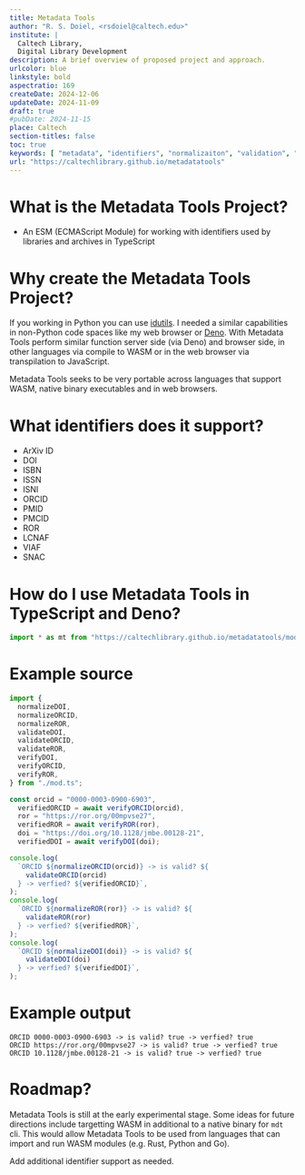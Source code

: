 ```yaml
---
title: Metadata Tools
author: "R. S. Doiel, <rsdoiel@caltech.edu>"
institute: |
  Caltech Library,
  Digital Library Development
description: A brief overview of proposed project and approach.
urlcolor: blue
linkstyle: bold
aspectratio: 169
createDate: 2024-12-06
updateDate: 2024-11-09
draft: true
#pubDate: 2024-11-15
place: Caltech
section-titles: false
toc: true
keywords: [ "metadata", "identifiers", "normalizaiton", "validation", "verification", "TypeScript", "Deno" ]
url: "https://caltechlibrary.github.io/metadatatools"
---
```


# What is the Metadata Tools Project?

- An ESM (ECMAScript Module) for working with identifiers used by libraries and
  archives in TypeScript

# Why create the Metadata Tools Project?

If you working in Python you can use [idutils](https://idutils.readthedocs.io/).
I needed a similar capabilities in non-Python code spaces like my web browser or
[Deno](https://deno.com). With Metadata Tools perform similar function server
side (via Deno) and browser side, in other languages via compile to WASM or in
the web browser via transpilation to JavaScript.

Metadata Tools seeks to be very portable across languages that support WASM,
native binary executables and in web browsers.

# What identifiers does it support?

- ArXiv ID
- DOI
- ISBN
- ISSN
- ISNI
- ORCID
- PMID
- PMCID
- ROR
- LCNAF
- VIAF
- SNAC

# How do I use Metadata Tools in TypeScript and Deno?

```TypeScript
import * as mt from "https://caltechlibrary.github.io/metadatatools/mod.ts";
```

# Example source

```TypeScript
import {
  normalizeDOI,
  normalizeORCID,
  normalizeROR,
  validateDOI,
  validateORCID,
  validateROR,
  verifyDOI,
  verifyORCID,
  verifyROR,
} from "./mod.ts";

const orcid = "0000-0003-0900-6903",
  verifiedORCID = await verifyORCID(orcid),
  ror = "https://ror.org/00mpvse27",
  verifiedROR = await verifyROR(ror),
  doi = "https://doi.org/10.1128/jmbe.00128-21",
  verifiedDOI = await verifyDOI(doi);

console.log(
  `ORCID ${normalizeORCID(orcid)} -> is valid? ${
    validateORCID(orcid)
  } -> verfied? ${verifiedORCID}`,
);
console.log(
  `ORCID ${normalizeROR(ror)} -> is valid? ${
    validateROR(ror)
  } -> verfied? ${verifiedROR}`,
);
console.log(
  `ORCID ${normalizeDOI(doi)} -> is valid? ${
    validateDOI(doi)
  } -> verfied? ${verifiedDOI}`,
);
```

# Example output

```shell
ORCID 0000-0003-0900-6903 -> is valid? true -> verfied? true
ORCID https://ror.org/00mpvse27 -> is valid? true -> verfied? true
ORCID 10.1128/jmbe.00128-21 -> is valid? true -> verfied? true
```

# Roadmap?

Metadata Tools is still at the early experimental stage. Some ideas for future
directions include targetting WASM in additional to a native binary for `mdt`
cli. This would allow Metadata Tools to be used from languages that can import
and run WASM modules (e.g. Rust, Python and Go).

Add additional identifier support as needed.
